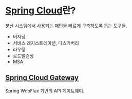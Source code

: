 # [Spring Cloud](https://spring.io/projects/spring-cloud)란?

분산 시스템에서 사용되는 패턴을 빠르게 구축하도록 돕는 도구들. 
- 버저닝
- 서비스 레지스트레이션, 디스커버리
- 라우팅
- 로드밸런싱
- MSA

## [Spring Cloud Gateway](https://spring.io/projects/spring-cloud-gateway)

Spring WebFlux 기반의 API 게이트웨이.